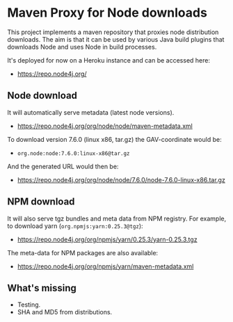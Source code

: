 # Maven Proxy for Node downloads

This project implements a maven repository that proxies node distribution
downloads. The aim is that it can be used by various Java build plugins
that downloads Node and uses Node in build processes.

It's deployed for now on a Heroku instance and can be accessed here:

* https://repo.node4j.org/

## Node download

It will automatically serve metadata (latest node versions).

* https://repo.node4j.org/org/node/node/maven-metadata.xml

To download version 7.6.0 (linux x86, tar.gz) the GAV-coordinate would be:

* `org.node:node:7.6.0:linux-x86@tar.gz`

And the generated URL would then be:

* https://repo.node4j.org/org/node/node/7.6.0/node-7.6.0-linux-x86.tar.gz

## NPM download

It will also serve tgz bundles and meta data from NPM registry. For example,
to download yarn (`org.npmjs:yarn:0.25.3@tgz`):

* https://repo.node4j.org/org/npmjs/yarn/0.25.3/yarn-0.25.3.tgz

The meta-data for NPM packages are also available:

* https://repo.node4j.org/org/npmjs/yarn/maven-metadata.xml

## What's missing

* Testing.
* SHA and MD5 from distributions.
